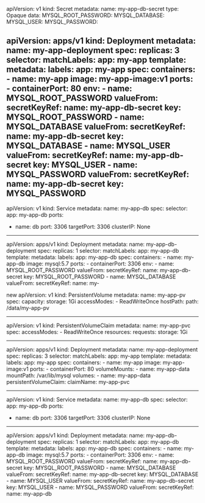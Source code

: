 apiVersion: v1
kind: Secret
metadata:
  name: my-app-db-secret
type: Opaque
data:
  MYSQL_ROOT_PASSWORD: <base64 encoded root password>
  MYSQL_DATABASE: <base64 encoded database name>
  MYSQL_USER: <base64 encoded user name>
  MYSQL_PASSWORD: <base64 encoded password>





apiVersion: apps/v1
kind: Deployment
metadata:
  name: my-app-deployment
spec:
  replicas: 3
  selector:
    matchLabels:
      app: my-app
  template:
    metadata:
      labels:
        app: my-app
    spec:
      containers:
      - name: my-app
        image: my-app-image:v1
        ports:
        - containerPort: 80
        env:
        - name: MYSQL_ROOT_PASSWORD
          valueFrom:
            secretKeyRef:
              name: my-app-db-secret
              key: MYSQL_ROOT_PASSWORD
        - name: MYSQL_DATABASE
          valueFrom:
            secretKeyRef:
              name: my-app-db-secret
              key: MYSQL_DATABASE
        - name: MYSQL_USER
          valueFrom:
            secretKeyRef:
              name: my-app-db-secret
              key: MYSQL_USER
        - name: MYSQL_PASSWORD
          valueFrom:
            secretKeyRef:
              name: my-app-db-secret
              key: MYSQL_PASSWORD
---
apiVersion: v1
kind: Service
metadata:
  name: my-app-db
spec:
  selector:
    app: my-app-db
  ports:
  - name: db
    port: 3306
    targetPort: 3306
  clusterIP: None
---
apiVersion: apps/v1
kind: Deployment
metadata:
  name: my-app-db-deployment
spec:
  replicas: 1
  selector:
    matchLabels:
      app: my-app-db
  template:
    metadata:
      labels:
        app: my-app-db
    spec:
      containers:
      - name: my-app-db
        image: mysql:5.7
        ports:
        - containerPort: 3306
        env:
        - name: MYSQL_ROOT_PASSWORD
          valueFrom:
            secretKeyRef:
              name: my-app-db-secret
              key: MYSQL_ROOT_PASSWORD
        - name: MYSQL_DATABASE
          valueFrom:
            secretKeyRef:
              name: my-





new
apiVersion: v1
kind: PersistentVolume
metadata:
  name: my-app-pv
spec:
  capacity:
    storage: 1Gi
  accessModes:
    - ReadWriteOnce
  hostPath:
    path: /data/my-app-pv

---
apiVersion: v1
kind: PersistentVolumeClaim
metadata:
  name: my-app-pvc
spec:
  accessModes:
    - ReadWriteOnce
  resources:
    requests:
      storage: 1Gi

---
apiVersion: apps/v1
kind: Deployment
metadata:
  name: my-app-deployment
spec:
  replicas: 3
  selector:
    matchLabels:
      app: my-app
  template:
    metadata:
      labels:
        app: my-app
    spec:
      containers:
      - name: my-app
        image: my-app-image:v1
        ports:
        - containerPort: 80
        volumeMounts:
        - name: my-app-data
          mountPath: /var/lib/mysql
      volumes:
      - name: my-app-data
        persistentVolumeClaim:
          claimName: my-app-pvc

---
apiVersion: v1
kind: Service
metadata:
  name: my-app-db
spec:
  selector:
    app: my-app-db
  ports:
  - name: db
    port: 3306
    targetPort: 3306
  clusterIP: None

---
apiVersion: apps/v1
kind: Deployment
metadata:
  name: my-app-db-deployment
spec:
  replicas: 1
  selector:
    matchLabels:
      app: my-app-db
  template:
    metadata:
      labels:
        app: my-app-db
    spec:
      containers:
      - name: my-app-db
        image: mysql:5.7
        ports:
        - containerPort: 3306
        env:
        - name: MYSQL_ROOT_PASSWORD
          valueFrom:
            secretKeyRef:
              name: my-app-db-secret
              key: MYSQL_ROOT_PASSWORD
        - name: MYSQL_DATABASE
          valueFrom:
            secretKeyRef:
              name: my-app-db-secret
              key: MYSQL_DATABASE
        - name: MYSQL_USER
          valueFrom:
            secretKeyRef:
              name: my-app-db-secret
              key: MYSQL_USER
        - name: MYSQL_PASSWORD
          valueFrom:
            secretKeyRef:
              name: my-app-db
